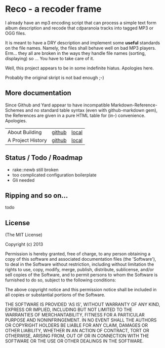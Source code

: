 # Reco - a recoder frame

I already have an mp3 encoding script that can process a simple text form album
description and recode that cdparanoia tracks into tagged MP3 or OGG files.

It is meant to have a DRY description and implement some **useful** standards
on the file names. Namely, the files shall behave well on bad MP3 players.
Erm... they all are broken in the ways they handle file names (sorting,
displaying) so ... You have to take care of it.

Well, this project appears to be in some indefinite hiatus. Apologies here.

Probably the original skript is not bad enough ;-)

## More documentation

Since Github and Yard appear to have incompatible Markdown-Reference-Schemes
and no standard table syntax (even with github-markdown gem), the References
are given in a pure HTML table for (in-) convenience. Apologies.

<table>
<tr><td>About Building </td>
  <td><a href="BUILDING.md">github</a></td>
  <td><a href="file.BUILDING.html">local</a></td>
</tr>
<tr><td>A Project History </td>
  <td><a href="History.md">github</a></td>
  <td><a href="file.History.html">local</a></td>
</table>



## Status / Todo / Roadmap

* rake::newb still broken
* too complicated configuration boilerplate
* Gli needed

## Ripping and so on...

todo

## License

(The MIT License)

Copyright (c) 2013

Permission is hereby granted, free of charge, to any person obtaining a copy of this software and associated documentation files (the 'Software'), to deal in the Software without restriction, including without limitation the rights to use, copy, modify, merge, publish, distribute, sublicense, and/or sell copies of the Software, and to permit persons to whom the Software is furnished to do so, subject to the following conditions:

The above copyright notice and this permission notice shall be included in all copies or substantial portions of the Software.

THE SOFTWARE IS PROVIDED 'AS IS', WITHOUT WARRANTY OF ANY KIND, EXPRESS OR IMPLIED, INCLUDING BUT NOT LIMITED TO THE WARRANTIES OF MERCHANTABILITY, FITNESS FOR A PARTICULAR PURPOSE AND NONINFRINGEMENT. IN NO EVENT SHALL THE AUTHORS OR COPYRIGHT HOLDERS BE LIABLE FOR ANY CLAIM, DAMAGES OR OTHER LIABILITY, WHETHER IN AN ACTION OF CONTRACT, TORT OR OTHERWISE, ARISING FROM, OUT OF OR IN CONNECTION WITH THE SOFTWARE OR THE USE OR OTHER DEALINGS IN THE SOFTWARE.

